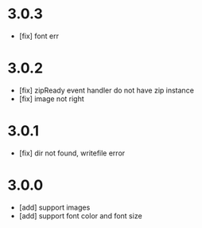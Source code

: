 # 3.0.3
- [fix] font err

# 3.0.2
- [fix] zipReady event handler do not have zip instance
- [fix] image not right

# 3.0.1
- [fix] dir not found, writefile error

# 3.0.0
- [add] support images
- [add] support font color and font size
